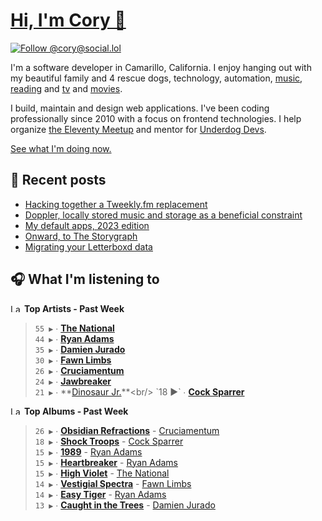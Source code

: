 # [Hi, I'm Cory 👋](https://coryd.dev)

[![Follow @cory@social.lol](https://img.shields.io/mastodon/follow/109606224363698309?domain=https%3A%2F%2Fsocial.lol&style=for-the-badge&logo=Mastodon&logoColor=white&labelColor=6364FF)](https://social.lol/@cory)

I'm a software developer in Camarillo, California. I enjoy hanging out with my beautiful family and 4 rescue dogs, technology, automation, [music](https://last.fm/user/coryd_), [reading](https://app.thestorygraph.com/profile/coryd) and [tv](https://trakt.tv/users/cdransf) and [movies](https://trakt.tv/users/cdransf).

I build, maintain and design web applications. I've been coding professionally since 2010 with a focus on frontend technologies. I help organize [the Eleventy Meetup](https://11tymeetup.dev/) and mentor for [Underdog Devs](https://www.underdogdevs.org/).

[See what I'm doing now.](https://coryd.dev/now)

## 📝 Recent posts

<!-- BLOGPOSTS:START -->
- [Hacking together a Tweekly.fm replacement](https://coryd.dev/posts/2023/hacking-together-a-tweeklyfm-repalcement/)
- [Doppler, locally stored music and storage as a beneficial constraint](https://coryd.dev/posts/2023/locally-stored-music-and-storage-as-a-meaningful-constraint/)
- [My default apps, 2023 edition](https://coryd.dev/posts/2023/default-apps-2023/)
- [Onward, to The Storygraph](https://coryd.dev/posts/2023/onward-to-the-storygraph/)
- [Migrating your Letterboxd data](https://coryd.dev/posts/2023/migrating-your-letterboxd-data/)
<!-- BLOGPOSTS:END -->

## 🎧 What I'm listening to

<!--START_LASTFM_ARTISTS:{"period": "7day", "rows": 8}-->
<a href="https://last.fm" target="_blank"><img src="https://user-images.githubusercontent.com/17434202/215290617-e793598d-d7c9-428f-9975-156db1ba89cc.svg" alt="Last.fm Logo" width="18" height="13"/></a> **Top Artists - Past Week**

> `55 ▶️` ∙ **[The National](https://www.last.fm/music/The+National)**<br/>
> `44 ▶️` ∙ **[Ryan Adams](https://www.last.fm/music/Ryan+Adams)**<br/>
> `35 ▶️` ∙ **[Damien Jurado](https://www.last.fm/music/Damien+Jurado)**<br/>
> `30 ▶️` ∙ **[Fawn Limbs](https://www.last.fm/music/Fawn+Limbs)**<br/>
> `26 ▶️` ∙ **[Cruciamentum](https://www.last.fm/music/Cruciamentum)**<br/>
> `24 ▶️` ∙ **[Jawbreaker](https://www.last.fm/music/Jawbreaker)**<br/>
> `21 ▶️` ∙ **[Dinosaur Jr.](https://www.last.fm/music/Dinosaur+Jr.)**<br/>
> `18 ▶️` ∙ **[Cock Sparrer](https://www.last.fm/music/Cock+Sparrer)**<br/>
<!--END_LASTFM_ARTISTS-->

<!--START_LASTFM_ALBUMS:{"period": "7day", "rows": 8}-->
<a href="https://last.fm" target="_blank"><img src="https://user-images.githubusercontent.com/17434202/215290617-e793598d-d7c9-428f-9975-156db1ba89cc.svg" alt="Last.fm Logo" width="18" height="13"/></a> **Top Albums - Past Week**

> `26 ▶️` ∙ **[Obsidian Refractions](https://www.last.fm/music/Cruciamentum/Obsidian+Refractions)** - [Cruciamentum](https://www.last.fm/music/Cruciamentum)<br/>
> `18 ▶️` ∙ **[Shock Troops](https://www.last.fm/music/Cock+Sparrer/Shock+Troops)** - [Cock Sparrer](https://www.last.fm/music/Cock+Sparrer)<br/>
> `15 ▶️` ∙ **[1989](https://www.last.fm/music/Ryan+Adams/1989)** - [Ryan Adams](https://www.last.fm/music/Ryan+Adams)<br/>
> `15 ▶️` ∙ **[Heartbreaker](https://www.last.fm/music/Ryan+Adams/Heartbreaker)** - [Ryan Adams](https://www.last.fm/music/Ryan+Adams)<br/>
> `15 ▶️` ∙ **[High Violet](https://www.last.fm/music/The+National/High+Violet)** - [The National](https://www.last.fm/music/The+National)<br/>
> `14 ▶️` ∙ **[Vestigial Spectra](https://www.last.fm/music/Fawn+Limbs/Vestigial+Spectra)** - [Fawn Limbs](https://www.last.fm/music/Fawn+Limbs)<br/>
> `14 ▶️` ∙ **[Easy Tiger](https://www.last.fm/music/Ryan+Adams/Easy+Tiger)** - [Ryan Adams](https://www.last.fm/music/Ryan+Adams)<br/>
> `13 ▶️` ∙ **[Caught in the Trees](https://www.last.fm/music/Damien+Jurado/Caught+in+the+Trees)** - [Damien Jurado](https://www.last.fm/music/Damien+Jurado)<br/>
<!--END_LASTFM_ALBUMS-->
